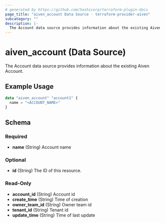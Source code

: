 ```yaml
---
# generated by https://github.com/hashicorp/terraform-plugin-docs
page_title: "aiven_account Data Source - terraform-provider-aiven"
subcategory: ""
description: |-
  The Account data source provides information about the existing Aiven Account.
---
```


# aiven_account (Data Source)

The Account data source provides information about the existing Aiven Account.

## Example Usage

```terraform
data "aiven_account" "account1" {
  name = "<ACCOUNT_NAME>"
}
```

<!-- schema generated by tfplugindocs -->
## Schema

### Required

- **name** (String) Account name

### Optional

- **id** (String) The ID of this resource.

### Read-Only

- **account_id** (String) Account id
- **create_time** (String) Time of creation
- **owner_team_id** (String) Owner team id
- **tenant_id** (String) Tenant id
- **update_time** (String) Time of last update


